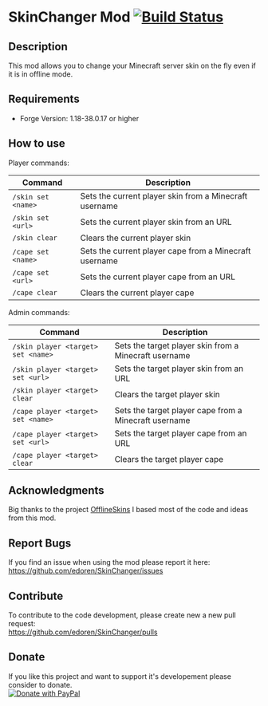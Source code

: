 # SkinChanger Mod [![Build Status](https://ci.appveyor.com/api/projects/status/bgc7i8q6dhv1ee0x/branch/master?svg=true&pendingText=PENDING&passingText=PASSING&failingText=FAILING)](https://ci.appveyor.com/project/edoren/skinchanger/branch/master)

## Description
This mod allows you to change your Minecraft server skin on the fly even if it is in offline mode.

## Requirements
- Forge Version: 1.18-38.0.17 or higher

## How to use

Player commands:

| Command            | Description                                            |
|--------------------|--------------------------------------------------------|
| `/skin set <name>` | Sets the current player skin from a Minecraft username |
| `/skin set <url>`  | Sets the current player skin from an URL               |
| `/skin clear`      | Clears the current player skin                         |
| `/cape set <name>` | Sets the current player cape from a Minecraft username |
| `/cape set <url>`  | Sets the current player cape from an URL               |
| `/cape clear`      | Clears the current player cape                         |

Admin commands:

| Command                            | Description                                           |
|------------------------------------|-------------------------------------------------------|
| `/skin player <target> set <name>` | Sets the target player skin from a Minecraft username |
| `/skin player <target> set <url>`  | Sets the target player skin from an URL               |
| `/skin player <target> clear`      | Clears the target player skin                         |
| `/cape player <target> set <name>` | Sets the target player cape from a Minecraft username |
| `/cape player <target> set <url>`  | Sets the target player cape from an URL               |
| `/cape player <target> clear`      | Clears the target player cape                         |

## Acknowledgments
Big thanks to the project [OfflineSkins](https://www.curseforge.com/minecraft/mc-mods/offlineskins) I based most of the code and ideas from this mod.

## Report Bugs
If you find an issue when using the mod please report it here:  
https://github.com/edoren/SkinChanger/issues

## Contribute
To contribute to the code development, please create new a new pull request:  
https://github.com/edoren/SkinChanger/pulls

## Donate
If you like this project and want to support it's developement please consider to donate.  
[![Donate with PayPal](https://freepngimg.com/save/15064-paypal-donate-button-picture/284x136)](https://www.paypal.com/donate?hosted_button_id=H6X6Y6QV22R7S)
